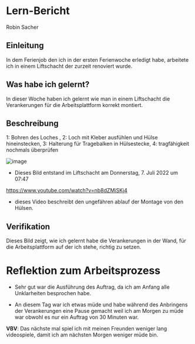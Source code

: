 # Lern-Bericht
 Robin Sacher

## Einleitung
In dem Ferienjob den ich in der ersten Ferienwoche erledigt habe, arbeitete ich in einem Liftschacht der zurzeit renoviert wurde.

## Was habe ich gelernt?

In dieser Woche haben ich gelernt wie man in einem Liftschacht die Verankerungen für die Arbeitsplattform korrekt montiert.

## Beschreibung

1: Bohren des Loches ,
2: Loch mit Kleber ausfühlen und Hülse hineinstecken, 
3: Halterung für Tragebalken in Hülsestecke,
4: tragfähigkeit nochmals überprüfen

![image](https://user-images.githubusercontent.com/110891559/184815361-96827f85-836c-4ca3-afae-90a0515e3ea5.png)

* Dieses Bild entstand im Liftschacht am Donnerstag, 7. Juli 2022 um 07:47

https://www.youtube.com/watch?v=nb8dZMiSKj4

* dieses Video beschreibt den ungefähren ablauf der Montage von den Hülsen.

## Verifikation

Dieses Bild zeigt, wie ich gelernt habe die Verankerungen in der Wand, für die Arbeitsplattform auf der ich stehe, richtig zu setzen.

# Reflektion zum Arbeitsprozess
* Sehr gut war die Ausführung des Auftrag, da ich am Anfang alle Unklarheiten besprochen habe.

* An diesem Tag war ich etwas müde und habe während des Anbringens der Verankerungen eine Pause gemacht weil ich am Morgen zu müde war obwohl es nur ein Auftrag von 30 Minuten war.

**VBV**: Das nächste mal spiel ich mit meinen Freunden weniger lang videospiele, damit ich am nächsten Morgen weniger müde bin.
